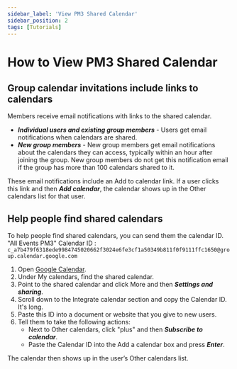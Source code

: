 ```yaml
---
sidebar_label: 'View PM3 Shared Calendar'
sidebar_position: 2
tags: [Tutorials]
---
```


# How to View PM3 Shared Calendar

## Group calendar invitations include links to calendars
Members receive email notifications with links to the shared calendar.

- ***Individual users and existing group members*** - Users get email notifications when calendars are shared.
- ***New group members*** - New group members get email notifications about the calendars they can access, typically within an hour after joining the group. New group members do not get this notification email if the group has more than 100 calendars shared to it.

These email notifications include an Add to calendar link. If a user clicks this link and then ***Add calendar***, the calendar shows up in the Other calendars list for that user.

## Help people find shared calendars

To help people find shared calendars, you can send them the calendar ID.
"All Events PM3" Calendar ID : `c_a7b479f6318ede9984745020662f3024e6fe3cf1a50349b811f0f9111ffc1650@group.calendar.google.com`

1. Open [Google Calendar](https://calendar.google.com/).
2. Under My calendars, find the shared calendar.
3. Point to the shared calendar and click More and then ***Settings and sharing***.
4. Scroll down to the Integrate calendar section and copy the Calendar ID. It's long. 
5. Paste this ID into a document or website that you give to new users.
6. Tell them to take the following actions:
    - Next to Other calendars, click "plus" and then ***Subscribe to calendar***.
    - Paste the Calendar ID into the Add a calendar box and press ***Enter***.

The calendar then shows up in the user’s Other calendars list.
